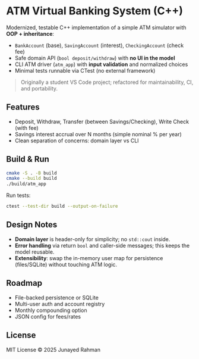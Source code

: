 # ATM Virtual Banking System (C++)

Modernized, testable C++ implementation of a simple ATM simulator with **OOP + inheritance**:
- `BankAccount` (base), `SavingAccount` (interest), `CheckingAccount` (check fee)
- Safe domain API (`bool deposit/withdraw`) with **no UI in the model**
- CLI ATM driver (`atm_app`) with **input validation** and normalized choices
- Minimal tests runnable via CTest (no external framework)

> Originally a student VS Code project; refactored for maintainability, CI, and portability.

## Features
- Deposit, Withdraw, Transfer (between Savings/Checking), Write Check (with fee)
- Savings interest accrual over N months (simple nominal % per year)
- Clean separation of concerns: domain layer vs CLI

## Build & Run

```bash
cmake -S . -B build
cmake --build build
./build/atm_app
```

Run tests:
```bash
ctest --test-dir build --output-on-failure
```

## Design Notes
- **Domain layer** is header-only for simplicity; no `std::cout` inside.
- **Error handling** via return `bool` and caller-side messages; this keeps the model reusable.
- **Extensibility**: swap the in-memory user map for persistence (files/SQLite) without touching ATM logic.

## Roadmap
- File-backed persistence or SQLite
- Multi-user auth and account registry
- Monthly compounding option
- JSON config for fees/rates

## License
MIT License © 2025 Junayed Rahman

